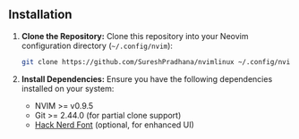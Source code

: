 ## Installation

1. **Clone the Repository:**
   Clone this repository into your Neovim configuration directory (`~/.config/nvim`):
   ```bash
   git clone https://github.com/SureshPradhana/nvimlinux ~/.config/nvim
   ```

2. **Install Dependencies:**
   Ensure you have the following dependencies installed on your system:
   - NVIM >= v0.9.5
   - Git >= 2.44.0 (for partial clone support)
   - [Hack Nerd Font](https://github.com/ryanoasis/nerd-fonts#font-installation) (optional, for enhanced UI)

